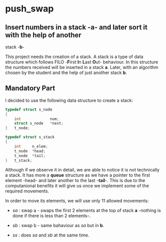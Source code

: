 # push\_swap
## Insert numbers in a stack -**a**- and later sort it with the help of another
stack -**b**-

This project needs the creation of a stack. A stack is a type of data
structure which follows  FILO -**F**irst **I**n **L**ast **O**ut- behaviour.
In this structure the numbers received will be inserted in a stack **a**.
Later, with an algorithm chosen by the student and the help of just another
stack **b**.

## Mandatory Part
I decided to use the following data structure to create a stack:

```c
typedef struct s_node
{
	int				num;
	struct s_node	*next;
}	t_node;

typedef struct s_stack
{
	int		n_elem;
	t_node	*head;
	t_node	*tail;
}	t_stack;
```

Although if we observe it in detail, we are able to notice it is not technically
a stack. It has more a **queue** structure as we have a pointer to the first
element -head- and later another to the last -**tail**-. This is due to the
computanional benefits it will give us once we implement some of the required
movements. 

In order to move its elements, we will use only 11 allowed movements:

* *sa* : swap a - swaps the first 2 elements at the top of stack **a** -nothing is
done if there is less than 2 elements-.

* *sb* : swap b - same bahaviour as *sa* but in **b**.

* *ss* : does *sa* and *sb* at the same time.
